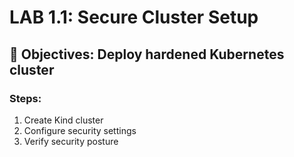 # LAB 1.1: Secure Cluster Setup
## 🎯 Objectives: Deploy hardened Kubernetes cluster

### Steps:
1. Create Kind cluster
2. Configure security settings
3. Verify security posture
